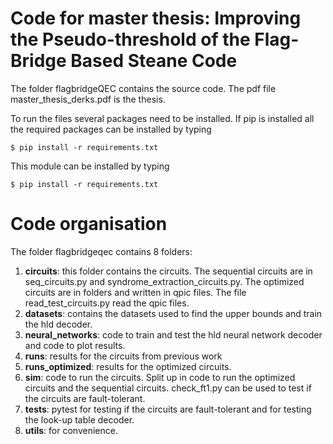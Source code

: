 Code for master thesis: Improving the Pseudo-threshold of the Flag-Bridge Based Steane Code
==========================================================================
The folder flagbridgeQEC contains the source code. 
The pdf file master_thesis_derks.pdf is the thesis.

To run the files several packages need to be installed. If pip is installed all the required packages can be installed by typing
```shell
$ pip install -r requirements.txt
```
This module can be installed by typing
```shell
$ pip install -r requirements.txt
```

Code organisation
==========================================================================
The folder flagbridgeqec contains 8 folders:
1. **circuits**: this folder contains the circuits. The sequential circuits are in seq_circuits.py and syndrome_extraction_circuits.py. The optimized circuits are in folders and written in qpic files. The file read_test_circuits.py read the qpic files.
2. **datasets**: contains the datasets used to find the upper bounds and train the hld decoder.
3. **neural_networks**: code to train and test the hld neural network decoder and code to plot results.
4. **runs**: results for the circuits from previous work
5. **runs_optimized**: results for the optimized circuits.
6. **sim**: code to run the circuits. Split up in code to run the optimized circuits and the sequential circuits. check_ft1.py can be used to test if the circuits are fault-tolerant.
7. **tests**: pytest for testing if the circuits are fault-tolerant and for testing the look-up table decoder.
8. **utils**: for convenience.
